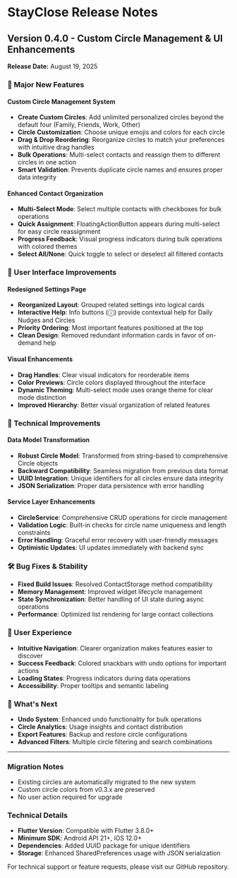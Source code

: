 # StayClose Release Notes

## Version 0.4.0 - Custom Circle Management & UI Enhancements

**Release Date:** August 19, 2025

### 🎉 Major New Features

#### Custom Circle Management System
- **Create Custom Circles**: Add unlimited personalized circles beyond the default four (Family, Friends, Work, Other)
- **Circle Customization**: Choose unique emojis and colors for each circle
- **Drag & Drop Reordering**: Reorganize circles to match your preferences with intuitive drag handles
- **Bulk Operations**: Multi-select contacts and reassign them to different circles in one action
- **Smart Validation**: Prevents duplicate circle names and ensures proper data integrity

#### Enhanced Contact Organization
- **Multi-Select Mode**: Select multiple contacts with checkboxes for bulk operations
- **Quick Assignment**: FloatingActionButton appears during multi-select for easy circle reassignment
- **Progress Feedback**: Visual progress indicators during bulk operations with colored themes
- **Select All/None**: Quick toggle to select or deselect all filtered contacts

### 🎨 User Interface Improvements

#### Redesigned Settings Page
- **Reorganized Layout**: Grouped related settings into logical cards
- **Interactive Help**: Info buttons (ⓘ) provide contextual help for Daily Nudges and Circles
- **Priority Ordering**: Most important features positioned at the top
- **Clean Design**: Removed redundant information cards in favor of on-demand help

#### Visual Enhancements
- **Drag Handles**: Clear visual indicators for reorderable items
- **Color Previews**: Circle colors displayed throughout the interface
- **Dynamic Theming**: Multi-select mode uses orange theme for clear mode distinction
- **Improved Hierarchy**: Better visual organization of related features

### 🔧 Technical Improvements

#### Data Model Transformation
- **Robust Circle Model**: Transformed from string-based to comprehensive Circle objects
- **Backward Compatibility**: Seamless migration from previous data format
- **UUID Integration**: Unique identifiers for all circles ensure data integrity
- **JSON Serialization**: Proper data persistence with error handling

#### Service Layer Enhancements
- **CircleService**: Comprehensive CRUD operations for circle management
- **Validation Logic**: Built-in checks for circle name uniqueness and length constraints
- **Error Handling**: Graceful error recovery with user-friendly messages
- **Optimistic Updates**: UI updates immediately with backend sync

### 🛠️ Bug Fixes & Stability
- **Fixed Build Issues**: Resolved ContactStorage method compatibility
- **Memory Management**: Improved widget lifecycle management
- **State Synchronization**: Better handling of UI state during async operations
- **Performance**: Optimized list rendering for large contact collections

### 📱 User Experience
- **Intuitive Navigation**: Clearer organization makes features easier to discover
- **Success Feedback**: Colored snackbars with undo options for important actions
- **Loading States**: Progress indicators during data operations
- **Accessibility**: Proper tooltips and semantic labeling

### 🎯 What's Next
- **Undo System**: Enhanced undo functionality for bulk operations
- **Circle Analytics**: Usage insights and contact distribution
- **Export Features**: Backup and restore circle configurations
- **Advanced Filters**: Multiple circle filtering and search combinations

---

### Migration Notes
- Existing circles are automatically migrated to the new system
- Custom circle colors from v0.3.x are preserved
- No user action required for upgrade

### Technical Details
- **Flutter Version**: Compatible with Flutter 3.8.0+
- **Minimum SDK**: Android API 21+, iOS 12.0+
- **Dependencies**: Added UUID package for unique identifiers
- **Storage**: Enhanced SharedPreferences usage with JSON serialization

For technical support or feature requests, please visit our GitHub repository.